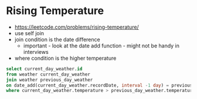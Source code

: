 # Rising Temperature

- https://leetcode.com/problems/rising-temperature/
- use self join
- join condition is the date difference
  - important - look at the date add function - might not be handy in interviews
- where condition is the higher temperature

```sql
select current_day_weather.id
from weather current_day_weather
join weather previous_day_weather
on date_add(current_day_weather.recordDate, interval -1 day) = previous_day_weather.recordDate
where current_day_weather.temperature > previous_day_weather.temperature
```
